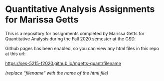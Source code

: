# Quantitative Analysis Assignments for Marissa Getts

This is a repository for assignments completed by Marissa Getts for Quantitative Analysis during the Fall 2020 semester at the GSD.

Github pages has been enabled, so you can view any html files in this repo at this url:

https://ses-5215-f2020.github.io/mgetts-quant/filename

*(replace “filename” with the name of the html file)*

